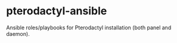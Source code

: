 # pterodactyl-ansible

Ansible roles/playbooks for Pterodactyl installation (both panel and daemon).